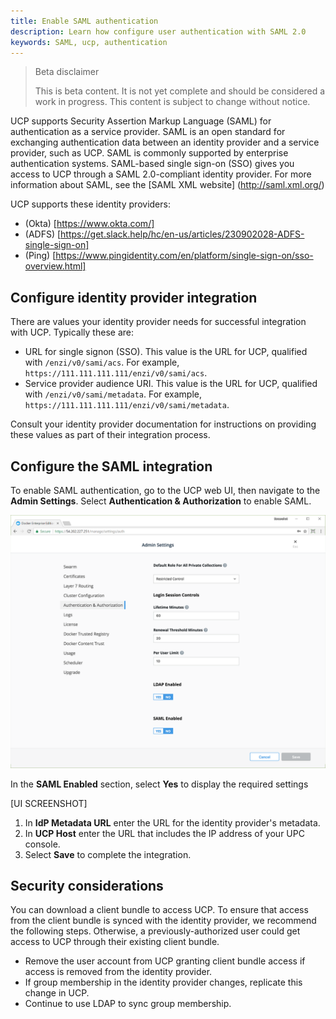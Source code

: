 ```yaml
---
title: Enable SAML authentication
description: Learn how configure user authentication with SAML 2.0
keywords: SAML, ucp, authentication
---
```


> Beta disclaimer
>
> This is beta content. It is not yet complete and should be considered a work in progress. This content is subject to change without notice.

UCP supports Security Assertion Markup Language (SAML) for authentication as a service provider. SAML is an open standard for exchanging authentication data between an identity provider and a service provider, such as UCP. SAML is commonly supported by enterprise authentication systems. SAML-based single sign-on (SSO) gives you access to UCP through a SAML 2.0-compliant identity provider. For more information about SAML, see the [SAML XML website] (http://saml.xml.org/)

UCP supports these identity providers:

- (Okta) [https://www.okta.com/]
- (ADFS) [https://get.slack.help/hc/en-us/articles/230902028-ADFS-single-sign-on]
- (Ping) [https://www.pingidentity.com/en/platform/single-sign-on/sso-overview.html]

## Configure identity provider integration

There are values your identity provider needs for successful integration with UCP. Typically these are:

- URL for single signon (SSO). This value is the URL for UCP, qualified with `/enzi/v0/sami/acs`. For example, `https://111.111.111.111/enzi/v0/sami/acs`.
- Service provider audience URI. This value is the URL for UCP, qualified with `/enzi/v0/sami/metadata`. For example, `https://111.111.111.111/enzi/v0/sami/metadata`.

Consult your identity provider documentation for instructions on providing these values as part of their integration process.

## Configure the SAML integration

To enable SAML authentication, go to the UCP web UI, then navigate to the **Admin Settings**. Select **Authentication & Authorization** to enable SAML.

![Enabling SAML in UCP](../../images/saml_enabled.png)

In the **SAML Enabled** section, select **Yes** to display the required settings

[UI SCREENSHOT]

1. In **IdP Metadata URL** enter the URL for the identity provider's metadata.
2. In **UCP Host** enter the URL that includes the IP address of your UPC console.
3. Select **Save** to complete the integration.

## Security considerations

You can download a client bundle to access UCP. To ensure that access from the client bundle is synced with the identity provider, we recommend the following steps. Otherwise, a previously-authorized user could get access to UCP through their existing client bundle.

- Remove the user account from UCP granting client bundle access if access is removed from the identity provider.
- If group membership in the identity provider changes, replicate this change in UCP.
- Continue to use LDAP to sync group membership.
